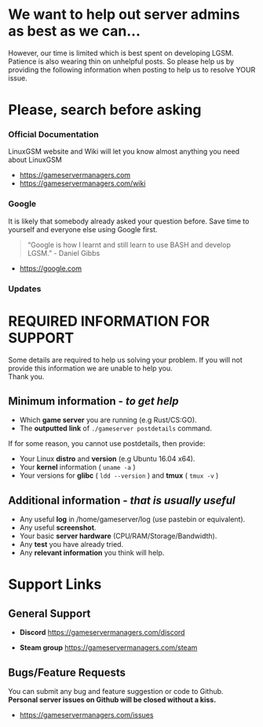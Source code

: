 # We want to help out server admins as best as we can...

However, our time is limited which is best spent on developing LGSM. Patience is also wearing thin on unhelpful posts. So please help us by providing the following information when posting to help us to resolve YOUR issue.

# Please, search before asking

### Official Documentation
LinuxGSM website and Wiki will let you know almost anything you need about LinuxGSM

- https://gameservermanagers.com  
- https://gameservermanagers.com/wiki

### Google
It is likely that somebody already asked your question before. Save time to yourself and everyone else using Google first.

> “Google is how I learnt and still learn to use BASH and develop LGSM.” - Daniel Gibbs

- https://google.com

### Updates

# REQUIRED INFORMATION FOR SUPPORT
Some details are required to help us solving your problem. If you will not provide this information we are unable to help you.  
Thank you.

## Minimum information - _to get help_

- Which **game server** you are running (e.g Rust/CS:GO).
- The **outputted link** of `./gameserver postdetails` command.

If for some reason, you cannot use postdetails, then provide:
- Your Linux **distro** and **version** (e.g Ubuntu 16.04 x64).
- Your **kernel** information ( `uname -a` )
- Your versions for **glibc** ( `ldd --version` ) and **tmux** ( `tmux -v` )

## Additional information - _that is usually useful_

- Any useful **log** in /home/gameserver/log (use pastebin or equivalent).
- Any useful **screenshot**.
- Your basic **server hardware** (CPU/RAM/Storage/Bandwidth).
- Any **test** you have already tried.
- Any **relevant information** you think will help.

# Support Links

## General Support

- **Discord** https://gameservermanagers.com/discord

- **Steam group** https://gameservermanagers.com/steam


## Bugs/Feature Requests

You can submit any bug and feature suggestion or code to Github.  
**Personal server issues on Github will be closed without a kiss.**

- https://gameservermanagers.com/issues